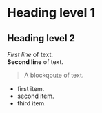 # Heading level 1
## Heading level 2
*First line* of text.   
**Second line** of text.
> A blockqoute of text.
- first item.
- second item.
- third item.
